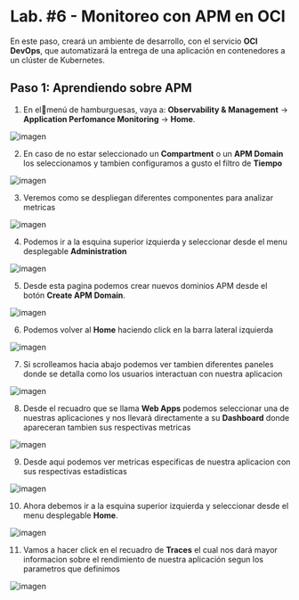 # Lab. #6 - Monitoreo con APM en OCI

En este paso, creará un ambiente de desarrollo, con el servicio **OCI DevOps**, que automatizará la entrega de una aplicación en contenedores a un clúster de Kubernetes.

 ## <a name="Paso1"></a> Paso 1: Aprendiendo sobre APM

 1. En el🍔menú de hamburguesas, vaya a: **Observability & Management** → **Application Perfomance Monitoring** → **Home**.

![imagen](https://user-images.githubusercontent.com/59672915/201534619-24826bd7-28b0-4092-853f-3ffc35963590.png)

 2. En caso de no estar seleccionado un **Compartment** o un **APM Domain** los seleccionamos y tambien configuramos a gusto el filtro de **Tiempo**

![imagen](https://user-images.githubusercontent.com/59672915/201535413-6521ff43-e5b5-47aa-af8e-00cb9ef60169.png)

 3. Veremos como se despliegan diferentes componentes para analizar metricas
  
![imagen](https://user-images.githubusercontent.com/59672915/201535457-45c43f4f-9fc5-4782-b9fb-b0e28becafe9.png)

 4. Podemos ir a la esquina superior izquierda y seleccionar desde el menu desplegable **Administration**
 
 ![imagen](https://user-images.githubusercontent.com/59672915/201535530-c549de0d-ddf6-46c6-a959-a3f9841eaa6b.png)

 5. Desde esta pagina podemos crear nuevos dominios APM desde el botón **Create APM Domain**.

![imagen](https://user-images.githubusercontent.com/59672915/201535803-2f71f670-1798-4f1d-88a9-2f7a68a188e6.png)

 6. Podemos volver al **Home** haciendo click en la barra lateral izquierda

![imagen](https://user-images.githubusercontent.com/59672915/201535842-cad17efe-b864-4554-aa7a-ba5f87945069.png)

 7. Si scrolleamos hacia abajo podemos ver tambien diferentes paneles donde se detalla como los usuarios interactuan con nuestra aplicacion

![imagen](https://user-images.githubusercontent.com/59672915/201535918-0289c37a-3776-4007-88b2-bcc9c0f1518b.png)

 8. Desde el recuadro que se llama **Web Apps** podemos seleccionar una de nuestras aplicaciones y nos llevará directamente a su **Dashboard** donde apareceran tambien sus respectivas metricas
 
 ![imagen](https://user-images.githubusercontent.com/59672915/201536141-b00f7561-534a-4376-81ff-aa28a09a6e35.png)

 9. Desde aqui podemos ver metricas especificas de nuestra aplicacion con sus respectivas estadisticas
 
![imagen](https://user-images.githubusercontent.com/59672915/201536529-e4fa9533-67d0-4d8a-99e4-081dc66e008b.png)

 10. Ahora debemos ir a la esquina superior izquierda y seleccionar desde el menu desplegable **Home**.
 
![imagen](https://user-images.githubusercontent.com/59672915/201536628-925c94d8-81c1-45ad-afc7-1f0bc2295c9d.png)

 11. Vamos a hacer click en el recuadro de **Traces** el cual nos dará mayor informacion sobre el rendimiento de nuestra aplicación segun los parametros que definimos 

![imagen](https://user-images.githubusercontent.com/59672915/201536667-d7e42350-509d-48fb-8589-04ef14cdf87e.png)

